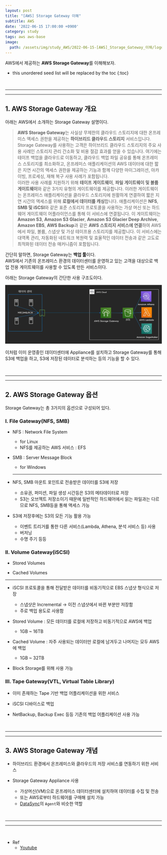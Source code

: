 ```yaml
---
layout: post
title: "[AWS] Storage Gateway 이해"
subtitle: AWS
date: '2022-06-15 17:00:00 +0900'
category: study
tags: aws aws-base
image:
  path: /assets/img/study_AWS/2022-06-15-[AWS]_Storage_Gateway_이해/logo.png
---
```


AWS에서 제공하는 **AWS Storage Gateway**를 이해해보자.

<!--more-->

* this unordered seed list will be replaced by the toc
{:toc}

<br>
<hr/>
<hr/>

## 1. AWS Storage Gateway 개요

아래는 AWS에서 소개하는 Storage Gateway 설명이다.

> **AWS Storage Gateway**는 사실상 무제한의 클라우드 스토리지에 대한 온프레미스 액세스 권한을 제공하는 **하이브리드 클라우드 스토리지** 서비스입니다. Storage Gateway를 사용하는 고객은 하이브리드 클라우드 스토리지의 주요 사용 사례인 스토리지 관리 간소화 및 비용 절감 효과를 얻을 수 있습니다. 여기에는 테이프 백업을 클라우드로 이동하고, 클라우드 백업 파일 공유를 통해 온프레미스 스토리지를 최소화하고, 온프레미스 애플리케이션의 AWS 데이터에 대한 짧은 지연 시간의 액세스 권한을 제공하는 기능과 함께 다양한 마이그레이션, 아카이빙, 프로세싱, 재해 복구 사용 사례가 포함됩니다.<br>
> 이러한 사용 사례를 지원하기 위해 **테이프 게이트웨이**, **파일 게이트웨이 및 볼륨 게이트웨이**와 같은 3가지 유형의 게이트웨이를 제공합니다. 이러한 게이트웨이는 온프레미스 애플리케이션을 클라우드 스토리지에 원활하게 연결하여 짧은 지연 시간의 액세스를 위해 **로컬에서 데이터를 캐싱**합니다. 애플리케이션은 **NFS**, **SMB 및 iSCSI**와 같은 표준 스토리지 프로토콜을 사용하는 가상 머신 또는 하드웨어 게이트웨이 어플라이언스를 통해 이 서비스에 연결됩니다. 이 게이트웨이는 **Amazon S3**, **Amazon S3 Glacier**, **Amazon S3 Glacier Deep Archive**, **Amazon EBS**, **AWS Backup**과 같은 **AWS 스토리지 서비스에 연결**하여 AWS에서 파일, 볼륨, 스냅샷 및 가상 테이프용 스토리지를 제공합니다. 이 서비스에는 대역폭 관리, 자동화된 네트워크 복원력 및 효율적인 데이터 전송과 같은 고도로 최적화된 데이터 전송 매커니즘이 포함됩니다.

간단히 말하면, Storage Gateway는 **백업 툴**이다.<br>
AWS에서 기존의 온프레미스 환경의 데이터센터를 운영하고 있는 고객을 대상으로 백업 전용 게이트웨이를 사용할 수 있도록 만든 서비스이다.

아래는 Storage Gateway의 간단한 사용 구조도이다.

![archi](/assets/img/study_AWS/2022-06-15-AWS_Storage_Gateway_이해/archi.png)

이처럼 이미 운영중인 데이터센터에 Appliance를 설치하고 Storage Gateway를 통해 S3에 백업을 하고, S3에 저장된 데이터로 분석하는 등의 기능을 할 수 있다.

<br>
<hr/>
<hr/>

## 2. AWS Storage Gateway 옵션

Storage Gateway는 총 3가지의 옵션으로 구성되어 있다.

### I. File Gateway(NFS, SMB)

  * NFS : Network File System
    + for Linux
    + NFS를 제공하는 AWS 서비스 : EFS

  * SMB : Server Message Block
    + for Windows

    <hr>

  * NFS, SMB 마운트 포인트로 전송받은 데이터를 S3에 저장
    + 소유권, 퍼미션, 파일 생성 시간등은 S3의 메타데이터로 저장
    + S3는 오브젝트 저장소이기 때문에 일반적인 하드웨어에서 읽는 파일과는 다르므로 NFS, SMB등을 통해 액세스 가능

  * S3에 저장후에는 S3의 모든 기능 활용 가능
    + 이벤트 트리거를 통한 다른 서비스(Lambda, Athena, 분석 서비스 등) 사용
    + 버저닝
    + 수명 주기 등등

### II. Volume Gateway(iSCSI)

  * Stored Volumes

  * Cached Volumes

<hr>

  * iSCSI 프로토콜을 통해 전달받은 데이터를 비동기적으로 EBS 스냅샷 형식으로 저장
    + 스냅샷은 Incremental -> 이전 스냅샷에서 바뀐 부분만 저장함
    + 주로 백업 용도로 사용함

  * Stored Volume : 모든 데이터를 로컬에 저장하고 비동기적으로 AWS에 백업
    + 1GB ~ 16TB
  
  * Cached Volume : 자주 사용되는 데이터만 로컬에 남겨두고 나머지는 모두 AWS에 백업
    + 1GB ~ 32TB

  * Block Storage를 위해 사용 가능

### III. Tape Gateway(VTL, Virtual Table Library)

  * 이미 존재하는 Tape 기반 백업 어플리케이션을 위한 서비스

  * iSCSI 디바이스로 백업

  * NetBackup, Backup Exec 등등 기존의 백업 어플리케이션 사용 가능

<br>
<hr/>
<hr/>

## 3. AWS Storage Gateway 개념

  * 하이브리드 환경에서 온프레미스와 클라우드의 저장 서비스를 연동하기 위한 서비스

  * Storage Gateway Appliance 사용
    + 가상머신(VM)으로 온프레미스 데이터센터에 설치하여 데이터를 수집 및 전송
    + 또는 AWS로부터 하드웨어를 구매해 설치 가능
    + [DataSync](https://heoj10272.github.io/study/DataSync_Storage_Gateway_%EB%B9%84%EA%B5%90.html#1-2-aws-datasync-%EA%B0%9C%EB%85%90)의 `Agent`와 비슷한 역할

<br>
<hr/>
<hr/>
<br>

* Ref
  - [Youtube](https://youtu.be/gjlRurFnYeg)

